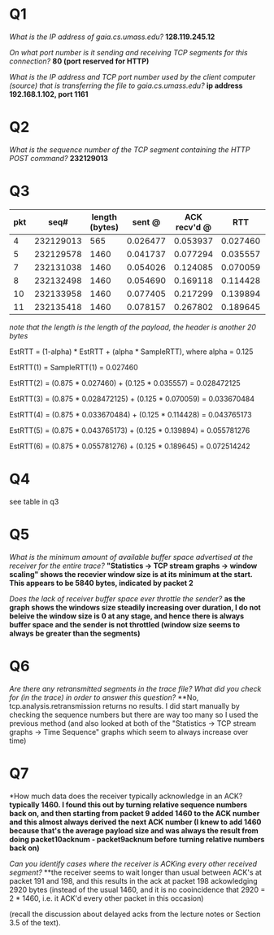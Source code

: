# Q1

*What is the IP address of gaia.cs.umass.edu?* **128.119.245.12**

*On what port number is it sending and receiving TCP segments for this connection?* **80 (port reserved for HTTP)**

*What is the IP address and TCP port number used by the client computer (source) that is transferring the file to gaia.cs.umass.edu?* **ip address 192.168.1.102, port 1161**

# Q2

*What is the sequence number of the TCP segment containing the HTTP POST command?* **232129013**

# Q3

| pkt | seq#      | length (bytes) | sent @   | ACK recv'd @ | RTT      | EstRTT      |
|-----|-----------|----------------|----------|--------------|----------|-------------|
| 4   | 232129013 | 565            | 0.026477 | 0.053937     | 0.027460 | 0.027460    |
| 5   | 232129578 | 1460           | 0.041737 | 0.077294     | 0.035557 | 0.028472125 |
| 7   | 232131038 | 1460           | 0.054026 | 0.124085     | 0.070059 | 0.033670484 |
| 8   | 232132498 | 1460           | 0.054690 | 0.169118     | 0.114428 | 0.043765173 |
| 10  | 232133958 | 1460           | 0.077405 | 0.217299     | 0.139894 | 0.055781276 |
| 11  | 232135418 | 1460           | 0.078157 | 0.267802     | 0.189645 | 0.072514242 |

*note that the length is the length of the payload, the header is another 20 bytes*

EstRTT = (1-alpha) * EstRTT + (alpha * SampleRTT), where alpha = 0.125

EstRTT(1) = SampleRTT(1) = 0.027460

EstRTT(2) = (0.875 * 0.027460) + (0.125 * 0.035557) = 0.028472125

EstRTT(3) = (0.875 * 0.028472125) + (0.125 * 0.070059) = 0.033670484

EstRTT(4) = (0.875 * 0.033670484) + (0.125 * 0.114428) = 0.043765173

EstRTT(5) = (0.875 * 0.043765173) + (0.125 * 0.139894) = 0.055781276

EstRTT(6) = (0.875 * 0.055781276) + (0.125 * 0.189645) = 0.072514242

# Q4

see table in q3

# Q5

*What is the minimum amount of available buffer space advertised at the receiver for the entire trace?* **"Statistics -> TCP stream graphs -> window scaling" shows the recevier window size is at its minimum at the start. This appears to be 5840 bytes, indicated by packet 2**

*Does the lack of receiver buffer space ever throttle the sender?* **as the graph shows the windows size steadily increasing over duration, I do not beleive the window size is 0 at any stage, and hence there is always buffer space and the sender is not throttled (window size seems to always be greater than the segments)**

# Q6

*Are there any retransmitted segments in the trace file? What did you check for (in the trace) in order to answer this question?* **No, tcp.analysis.retransmission returns no results. I did start manually by checking the sequence numbers but there are way too many so I used the previous method (and also looked at both of the "Statistics -> TCP stream graphs -> Time Sequence" graphs which seem to always increase over time)

# Q7

*How much data does the receiver typically acknowledge in an ACK? **typically 1460. I found this out by turning relative sequence numbers back on, and then starting from packet 9 added 1460 to the ACK number and this almost always derived the next ACK number (I knew to add 1460 because that's the average payload size and was always the result from doing packet10acknum - packet9acknum before turning relative numbers back on)** 

*Can you identify cases where the receiver is ACKing every other received segment?* **the receiver seems to wait longer than usual between ACK's at packet 191 and 198, and this results in the ack at packet 198 ackowledging 2920 bytes (instead of the usual 1460, and it is no cooincidence that 2920 = 2 * 1460, i.e. it ACK'd every other packet in this occasion)

(recall the discussion about delayed acks from the lecture notes or Section 3.5 of the text).
